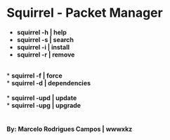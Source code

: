 # Squirrel - Packet Manager

* <b>squirrel -h | help</b><br>
* <b>squirrel -s | search</b><br>
* <b>squirrel -i | install</b><br>
* <b>squirrel -r | remove</b><br>
<br>
* <b>squirrel -f | force</b><br>
* <b>squirrel -d | dependencies</b><br>
<br>
* <b>squirrel -upd | update</b><br>
* <b>squirrel -upg | upgrade</b><br>
<br>
<h4><b>By:</b> Marcelo Rodrigues Campos | wwwxkz </h4>
